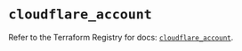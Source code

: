 # `cloudflare_account`

Refer to the Terraform Registry for docs: [`cloudflare_account`](https://registry.terraform.io/providers/cloudflare/cloudflare/5.5.0/docs/resources/account).
